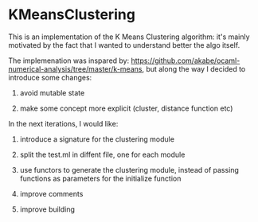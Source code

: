 # KMeansClustering

This is an implementation of the K Means Clustering algorithm: it's mainly motivated by the fact that I wanted to understand better the algo itself.

The implemenation was inspared by: https://github.com/akabe/ocaml-numerical-analysis/tree/master/k-means,
but along the way I decided to introduce some changes:

1. avoid mutable state

2. make some concept more explicit (cluster, distance function etc)

In the next iterations, I would like:

1. introduce a signature for the clustering module

2. split the test.ml in diffent file, one for each module

3. use functors to generate the clustering module, instead of passing functions as parameters for the initialize function

4. improve comments

5. improve building
